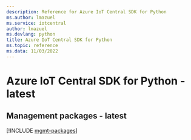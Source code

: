 ```yaml
---
description: Reference for Azure IoT Central SDK for Python
ms.author: lmazuel
ms.service: iotcentral
author: lmazuel
ms.devlang: python
title: Azure IoT Central SDK for Python
ms.topic: reference
ms.data: 11/03/2022
---
```

# Azure IoT Central SDK for Python - latest

## Management packages - latest
[!INCLUDE [mgmt-packages](iot-central-mgmt-index.md)]